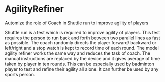 # AgilityRefiner
Automize the role of Coach in Shuttle run to improve agility of players
                           
Shuttle run is a test which is required to improve agility of players. This test requires the person to run back and forth between two parallel lines as fast as possible. The coach randomly directs the player forward/ backward or left/right and a stop watch is kept to record time of each round. The model agility refiner works the same way and reduces the task of coach. The manual instructions are replaced by the device and it gives average of time taken by player in ten rounds. This can be especially used by badminton player to test and refine their agility all alone. It can further be used by any sports person.
